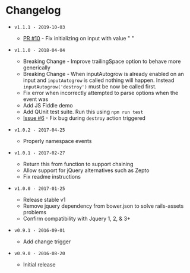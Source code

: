 # Changelog

- `v1.1.1 - 2019-10-03`
  - [PR #10](https://github.com/westonganger/input-autogrow/pull/10) - Fix initializing on input with value " "
  
- `v1.1.0 - 2018-04-04`
  - Breaking Change - Improve trailingSpace option to behave more generically
  - Breaking Change - When inputAutogrow is already enabled on an input and `inputAutogrow` is called nothing will happen. Instead `inputAutogrow('destroy')` must be now be called first.
  - Fix error when incorrectly attempted to parse options when the event was
  - Add JS Fiddle demo
  - Add QUnit test suite. Run this using `npm run test`
  - [Issue #6](https://github.com/westonganger/input-autogrow/issues/6) - Fix bug during `destroy` action
  triggered
  
- `v1.0.2 - 2017-04-25`
  - Properly namespace events
  
- `v1.0.1 - 2017-02-27`
  - Return this from function to support chaining
  - Allow support for jQuery alternatives such as Zepto
  - Fix readme instructions
  
- `v1.0.0 - 2017-01-25`
  - Release stable v1
  - Remove jquery dependency from bower.json to solve rails-assets problems
  - Confirm compatibility with Jquery 1, 2, & 3+
  
- `v0.9.1 - 2016-09-01`
  - Add change trigger
  
- `v0.9.0 - 2016-08-20`
  - Initial release
